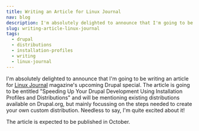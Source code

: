 ```yaml
---
title: Writing an Article for Linux Journal
nav: blog
description: I'm absolutely delighted to announce that I'm going to be writing an article for Linux Journal magazine's upcoming Drupal special.
slug: writing-article-linux-journal
tags:
  - drupal
  - distributions
  - installation-profiles
  - writing
  - linux-journal
---
```

I'm absolutely delighted to announce that I'm going to be writing an article for [Linux Journal](http://www.linuxjournal.com) magazine's upcoming Drupal special. The article is going to be entitled "Speeding Up Your Drupal Development Using Installation Profiles and Distributions" and will be mentioning existing distributions available on Drupal.org, but mainly focussing on the steps needed to create your own custom distribution. Needless to say, I'm quite excited about it!

The article is expected to be published in October.

